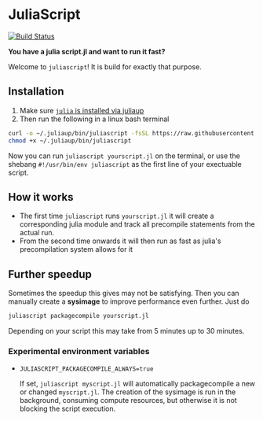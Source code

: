 # JuliaScript

[![Build Status](https://github.com/jolin-io/JuliaScript.jl/actions/workflows/CI.yml/badge.svg?branch=main)](https://github.com/jolin-io/JuliaScript.jl/actions/workflows/CI.yml?query=branch%3Amain)

**You have a julia script.jl and want to run it fast?** 

Welcome to `juliascript`! It is build for exactly that purpose.

## Installation

1. Make sure [`julia` is installed via juliaup](https://github.com/JuliaLang/juliaup)
2. Then run the following in a linux bash terminal
  ```bash
  curl -o ~/.juliaup/bin/juliascript -fsSL https://raw.githubusercontent.com/jolin-io/JuliaScript.jl/main/bin/juliascript
  chmod +x ~/.juliaup/bin/juliascript
  ```

Now you can run `juliascript yourscript.jl` on the terminal, or use the shebang `#!/usr/bin/env juliascript` as the first line of your exectuable script.

## How it works

- The first time `juliascript` runs `yourscript.jl` it will create a corresponding julia module and track all precompile statements from the actual run.
- From the second time onwards it will then run as fast as julia's precompilation system allows for it


## Further speedup
Sometimes the speedup this gives may not be satisfying. Then you can manually create a **sysimage** to improve performance even further. Just do
```bash
juliascript packagecompile yourscript.jl
```
Depending on your script this may take from 5 minutes up to 30 minutes.

### Experimental environment variables
- `JULIASCRIPT_PACKAGECOMPILE_ALWAYS=true`
  
  If set, `juliascript myscript.jl` will automatically packagecompile a new or changed `myscript.jl`. The creation of the sysimage is run in the background, consuming compute resources, but otherwise it is not blocking the script execution. 




